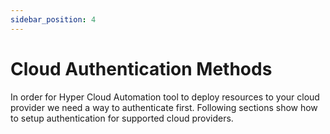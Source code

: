 ```yaml
---
sidebar_position: 4
---
```


# Cloud Authentication Methods

In order for Hyper Cloud Automation tool to deploy resources to your cloud provider we need a way to authenticate first. Following sections show how to setup authentication for supported cloud providers.
